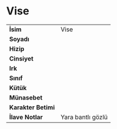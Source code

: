 # Vise   
|  |  |  
|---|---|  
| **İsim** | Vise |  
| **Soyadı** |  |  
| **Hizip** |  |  
| **Cinsiyet** |  |  
| **Irk** |  |  
| **Sınıf** |  |  
| **Kütük** |  |  
| **Münasebet** |  |  
| **Karakter Betimi** |  |  
| **İlave Notlar** | Yara bantlı gözlü |  

